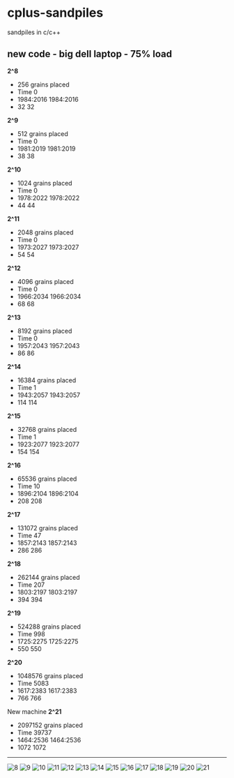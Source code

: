 # cplus-sandpiles
sandpiles in c/c++ 




## new code - big dell laptop - 75% load

**2^8**
- 256 grains placed
- Time 0
- 1984:2016 1984:2016
- 32 32

**2^9**
- 512 grains placed
- Time 0
- 1981:2019 1981:2019
- 38 38

**2^10**
- 1024 grains placed
- Time 0
- 1978:2022 1978:2022
- 44 44

**2^11**
- 2048 grains placed
- Time 0
- 1973:2027 1973:2027
- 54 54

**2^12**
- 4096 grains placed
- Time 0
- 1966:2034 1966:2034
- 68 68

**2^13**
- 8192 grains placed
- Time 0
- 1957:2043 1957:2043
- 86 86

**2^14**
- 16384 grains placed
- Time 1
- 1943:2057 1943:2057
- 114 114

**2^15**
- 32768 grains placed
- Time 1
- 1923:2077 1923:2077
- 154 154

**2^16**
- 65536 grains placed
- Time 10
- 1896:2104 1896:2104
- 208 208

**2^17**
- 131072 grains placed
- Time 47
- 1857:2143 1857:2143
- 286 286

**2^18**
- 262144 grains placed
- Time 207
- 1803:2197 1803:2197
- 394 394

**2^19**
- 524288 grains placed
- Time 998
- 1725:2275 1725:2275
- 550 550

**2^20**
- 1048576 grains placed
- Time 5083
- 1617:2383 1617:2383
- 766 766

New machine
**2^21**
- 2097152 grains placed
- Time 39737
- 1464:2536 1464:2536
- 1072 1072

---


![8](images/8-center.png)
![9](images/9-center.png)
![10](images/10-center.png)
![11](images/11-center.png)
![12](images/12-center.png)
![13](images/13-center.png)
![14](images/14-center.png)
![15](images/15-center.png)
![16](images/16-center.png)
![17](images/17-center.png)
![18](images/18-center.png)
![19](images/19-center.png)
![20](images/20-center.png)
![21](images/21-center.png)